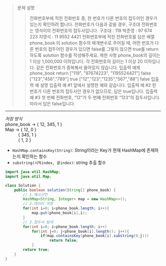 >문제 설명
>>전화번호부에 적힌 전화번호 중, 한 번호가 다른 번호의 접두어인 경우가 있는지 확인하려 합니다.
전화번호가 다음과 같을 경우, 구조대 전화번호는 영석이의 전화번호의 접두사입니다.
구조대 : 119
박준영 : 97 674 223
지영석 : 11 9552 4421
전화번호부에 적힌 전화번호를 담은 배열 phone_book 이 solution 함수의 매개변수로 주어질 때, 어떤 번호가 다른 번호의 접두어인 경우가 있으면 false를 그렇지 않으면 true를 return 하도록 solution 함수를 작성해주세요.
제한 사항
phone_book의 길이는 1 이상 1,000,000 이하입니다.
각 전화번호의 길이는 1 이상 20 이하입니다.
같은 전화번호가 중복해서 들어있지 않습니다.
입출력 예제
phone_book	return
["119", "97674223", "1195524421"]	false
["123","456","789"]	true
["12","123","1235","567","88"]	false
입출력 예 설명
입출력 예 #1
앞에서 설명한 예와 같습니다.
입출력 예 #2
한 번호가 다른 번호의 접두사인 경우가 없으므로, 답은 true입니다.
입출력 예 #3
첫 번째 전화번호, “12”가 두 번째 전화번호 “123”의 접두사입니다. 따라서 답은 false입니다.
---
*저장 방식*<br/>
phone_book -> { 12, 345, 1 }<br/>
  Map      -> { 12, 0 }<br/>
   { 345, 1 }<br/>
   { 1, 2 }<br/>
- `HashMap.containsKey(String)`: String이라는 Key가 현재 HashMap에 존재하는지 확인하는 함수
- `substring(시작index, 끝index)`: string 추출 함수

```java
import java.util.HashMap;
import java.util.Map;

class Solution {
    public boolean solution(String[] phone_book) {
        // 1.해시선언
        HashMap<String, Integer> map = new HashMap<>();
        // 2.데이터 저장
        for(int i=0; i<phone_book.length; i++){
            map.put(phone_book[i],i);
        }
        // 3.접두사 탐색
        for(int i=0; i<phone_book.length; i++)
            for(int j=0; j<phone_book[i].length(); j++){
                if(map.containsKey(phone_book[i].substring(0,j)))
                    return false;
            }
        return true;
    }
}
```
